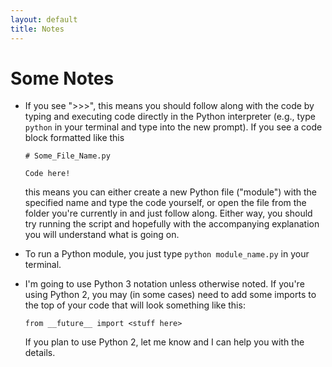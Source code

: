 ```yaml
---
layout: default
title: Notes
---
```


Some Notes
=========================

*   If you see ">>>", this means you should follow along with the code by
    typing and executing code directly in the Python interpreter (e.g., type
    ``python`` in your terminal and type into the new prompt). If you see a
    code block formatted like this

        # Some_File_Name.py
    
        Code here!

    this means you can either create a new Python file ("module") with the
    specified name and type the code yourself, or open the file from the
    folder you're currently in and just follow along. Either way, you should
    try running the script and hopefully with the accompanying explanation
    you will understand what is going on. 

*   To run a Python module, you just type ``python module_name.py`` in your terminal.

*   I'm going to use Python 3 notation unless otherwise noted. If you're 
    using Python 2, you may (in some cases) need to add some imports to 
    the top of your code that will look something like this:
    
        from __future__ import <stuff here>
    
    If you plan to use Python 2, let me know and I can help you with the 
    details.